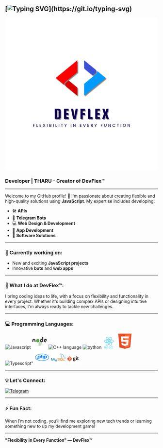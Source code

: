 ## [![Typing SVG](https://readme-typing-svg.demolab.com/?lines=👋+Hello,+Friends!)](https://git.io/typing-svg)
<p align="center">
  <img src="https://raw.githubusercontent.com/FlexDevelopers/FlexDevelopers/refs/heads/main/src/Syntax%20(3).png" alt="DevFlex Logo" width=""/>
</p>

### Developer | THARU - Creator of **DevFlex™️**

---

Welcome to my GitHub profile! 🚀 I'm passionate about creating flexible and high-quality solutions using **JavaScript**. My expertise includes developing:

- 🛠 **APIs**
- 🤖 **Telegram Bots**
- 💻 **Web Design & Development**
- 📱 **App Development**
- 🧩 **Software Solutions**

---

### 🌱 Currently working on:
- New and exciting **JavaScript projects**
- Innovative **bots** and **web apps**

---

### 🚀 What I do at **DevFlex™️**:
I bring coding ideas to life, with a focus on flexibility and functionality in every project. Whether it's building complex APIs or designing intuitive interfaces, I'm always ready to tackle new challenges.

---

### 💻 Programming Languages:

  <p align=''>
 <img src="https://raw.githubusercontent.com/bablubambal/All_logo_and_pictures/1ac69ce5fbc389725f16f989fa53c62d6e1b4883/programming%20languages/javascript.svg" alt="Javascript" height="50" width="50" />    
<img src="src/nodejs.png" alt="Node js" height="50" width="50" />
<img src="https://raw.githubusercontent.com/bablubambal/All_logo_and_pictures/1ac69ce5fbc389725f16f989fa53c62d6e1b4883/programming%20languages/c%2B%2B.svg" alt="C++ language" height="50" width="50" /> 
<img src="https://raw.githubusercontent.com/bablubambal/All_logo_and_pictures/1ac69ce5fbc389725f16f989fa53c62d6e1b4883/programming%20languages/python.svg" alt="python" height="50" width="50" /> 
<img src="https://github.com/devicons/devicon/blob/master/icons/react/react-original-wordmark.svg" title="React" alt="React" width="40" height="40"/>&nbsp;    
<img src="src/html.png" alt="HTML" height="50" width="50" /> 
<img src="https://raw.githubusercontent.com/bablubambal/All_logo_and_pictures/1ac69ce5fbc389725f16f989fa53c62d6e1b4883/programming%20languages/typescript.svg" alt=Typescript" height="50" width="50" />
<img src="src/php.png" alt="php" height="50" width="50" />  
<img src="src/mysql.png" alt="mysql" height="50" width="50" /> 
<img src="https://github.com/devicons/devicon/blob/master/icons/git/git-original-wordmark.svg" title="Git" **alt="Git" width="40" height="40"/>
</p>

---

### 💡 Let's Connect:
[![Telegram](https://img.shields.io/badge/Telegram-blue?style=for-the-badge&logo=telegram&logoColor=white)](https://t.me/yourchannelusername)

---

### ⚡ Fun Fact:
When I’m not coding, you’ll find me exploring new tech trends or learning something new to up my development game!

---

**"Flexibility in Every Function" — DevFlex™️**

